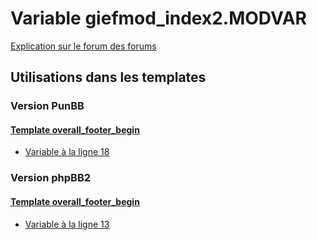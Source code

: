 # Variable giefmod_index2.MODVAR
[Explication sur le forum des forums](http://forum.forumactif.com/t294113-listing-des-variables#giefmod_index2.MODVAR)
## Utilisations dans les templates
### Version PunBB
#### [Template overall_footer_begin](punbb/overall_footer_begin.md)
* [Variable à la ligne 18](../punbb/overall_footer_begin.tpl#L18)
### Version phpBB2
#### [Template overall_footer_begin](subsilver/overall_footer_begin.md)
* [Variable à la ligne 13](../subsilver/overall_footer_begin.tpl#L13)